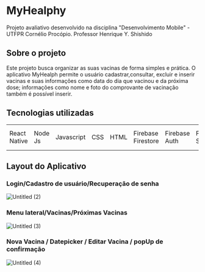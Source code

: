# MyHealphy
Projeto avaliativo desenvolvido na disciplina "Desenvolvimento Mobile" - UTFPR Cornélio Procópio.  Professor Henrique Y. Shishido

## Sobre o projeto 

Este projeto busca organizar as suas vacinas de forma simples e prática. 
O aplicativo MyHealph permite o usuário cadastrar,consultar, excluir e 
inserir vacinas e suas informações como data do dia que vacinou e da 
próxima dose; informações como nome e foto do comprovante de vacinação
também é possível inserir.


## Tecnologias utilizadas 


<table>
  <tr>
    <td> React Native </td>
    <td> Node Js </td>
    <td> Javascript </td>
    <td> CSS </td>
    <td> HTML </td>
    <td> Firebase Firestore </td>
    <td> Firebase Auth </td>
    <td> Firebase Storage </td>
    <td> API - Google Maps </td>
  </tr>
</table>



## Layout do Aplicativo 

###  Login/Cadastro de usuário/Recuperação de senha 

![Untitled (2)](https://user-images.githubusercontent.com/75026003/210424341-ca9b7885-5a03-4d01-a57c-c45d6a8c47a8.png)

### Menu lateral/Vacinas/Próximas Vacinas

![Untitled (3)](https://user-images.githubusercontent.com/75026003/210426339-4d1829c3-120b-46c8-a4f8-aaf4148555d8.png)

### Nova Vacina / Datepicker / Editar Vacina / popUp de confirmação 

![Untitled (4)](https://user-images.githubusercontent.com/75026003/210427527-cc87bc61-6d2e-48de-88bd-4e955d894f78.png)


